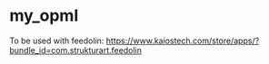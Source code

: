 # my_opml

To be used with feedolin:
https://www.kaiostech.com/store/apps/?bundle_id=com.strukturart.feedolin
